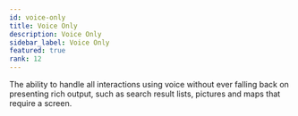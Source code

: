 ```yaml
---
id: voice-only
title: Voice Only
description: Voice Only
sidebar_label: Voice Only
featured: true
rank: 12
---
```

 
The ability to handle all interactions using voice without ever falling back on presenting rich output, such as search result lists, pictures and maps that require a screen.
